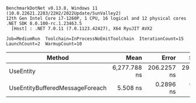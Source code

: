 ```

BenchmarkDotNet v0.13.8, Windows 11 (10.0.22621.2283/22H2/2022Update/SunValley2)
12th Gen Intel Core i7-1260P, 1 CPU, 16 logical and 12 physical cores
.NET SDK 8.0.100-rc.1.23463.5
  [Host] : .NET 7.0.11 (7.0.1123.42427), X64 RyuJIT AVX2

Job=MediumRun  Toolchain=InProcessNoEmitToolchain  IterationCount=15  
LaunchCount=2  WarmupCount=10  

```
| Method                          | Mean         | Error       | StdDev      | Gen0   | Allocated |
|-------------------------------- |-------------:|------------:|------------:|-------:|----------:|
| UseEntity                       | 6,277.788 ns | 206.2257 ns | 295.7627 ns | 0.2365 |    2240 B |
| UseEntityBufferedMessageForeach |     5.508 ns |   0.2896 ns |   0.4335 ns |      - |         - |
